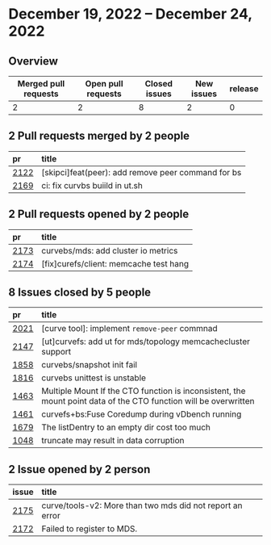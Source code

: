 # December 19, 2022 – December 24, 2022

## Overview

| Merged pull requests | Open pull requests | Closed issues | New issues | release |
|-- | -- | -- | -- | -- |
| 2 | 2 | 8 | 2 | 0 |

## 2 Pull requests merged by 2 people
|pr|title|
|:--|:--|
|[2122](https://github.com/opencurve/curve/pull/2122)|[skipci]feat(peer): add remove peer command for bs |
|[2169](https://github.com/opencurve/curve/pull/2169)|ci: fix curvbs buiild in ut.sh |



## 2 Pull requests opened by 2 people

|pr|title|
|:--|:--|
|[2173](https://github.com/opencurve/curve/pull/2173)|curvebs/mds: add cluster io metrics |
|[2174](https://github.com/opencurve/curve/pull/2174)|[fix]curefs/client: memcache test hang|


## 8 Issues closed by 5 people

|pr|title|
|:--|:--|
|[2021](https://github.com/opencurve/curve/pull/2021)|[curve tool]: implement `remove-peer` commnad |
|[2147](https://github.com/opencurve/curve/pull/2147)|[ut]curvefs: add ut for mds/topology memcachecluster support |
|[1858](https://github.com/opencurve/curve/pull/1858)|curvebs/snapshot init fail|
|[1816](https://github.com/opencurve/curve/pull/1816)|curvebs unittest is unstable |
|[1463](https://github.com/opencurve/curve/pull/1463)|Multiple Mount If the CTO function is inconsistent, the mount point data of the CTO function will be overwritten|
|[1461](https://github.com/opencurve/curve/pull/1461)|curvefs+bs:Fuse Coredump during vDbench running|
|[1679](https://github.com/opencurve/curve/pull/1679)|The listDentry to an empty dir cost too much|
|[1048](https://github.com/opencurve/curve/pull/1048)|truncate may result in data corruption|


## 2 Issue opened by 2 person

|issue|title|
|:--|:--|
|[2175](https://github.com/opencurve/curve/issues/2175)|curve/tools-v2: More than two mds did not report an error|
|[2172](https://github.com/opencurve/curve/issues/2172)|Failed to register to MDS.|
